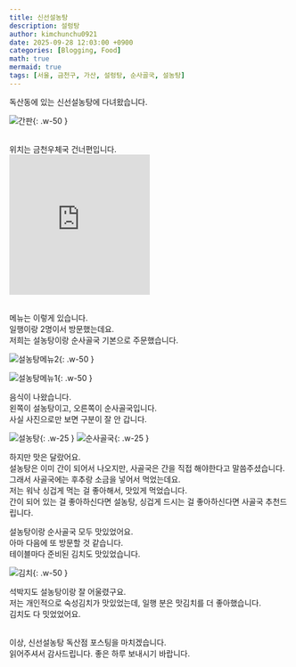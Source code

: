 ```yaml
---
title: 신선설농탕
description: 설렁탕
author: kimchunchu0921
date: 2025-09-28 12:03:00 +0900
categories: [Blogging, Food]
math: true
mermaid: true
tags: [서울, 금천구, 가산, 설렁탕, 순사골국, 설농탕]
---
```


독산동에 있는 신선설농탕에 다녀왔습니다. 

![간판](/assets/img/post/2025-09/60.jpeg){: .w-50 }

<br/>
위치는 금천우체국 건너편입니다. <br/>

<div style="display: flex; justify-content: start; align-items: center; width: 100%; "><iframe src="https://www.google.com/maps/embed?pb=!1m18!1m12!1m3!1d25332.187014890435!2d126.87578626029308!3d37.47197392913935!2m3!1f0!2f0!3f0!3m2!1i1024!2i768!4f13.1!3m3!1m2!1s0x357b61dbcaf00c01%3A0x196355e86f1392b!2z7Iug7ISg7ISk64aN7YOVIOuPheyCsOygkA!5e0!3m2!1sko!2skr!4v1759075204113!5m2!1sko!2skr" width="50%"  style="aspect-ratio: 1 / 1; border:0;" allowfullscreen="" loading="lazy" referrerpolicy="no-referrer-when-downgrade"></iframe></div>

<br/>

메뉴는 이렇게 있습니다. <br/>
일행이랑 2명이서 방문했는데요.<br/>
저희는 설농탕이랑 순사골국 기본으로 주문했습니다.

![설농탕메뉴2](/assets/img/post/2025-09/58.png){: .w-50 }

![설농탕메뉴1](/assets/img/post/2025-09/57.jpeg){: .w-50 }

음식이 나왔습니다.<br/>
왼쪽이 설농탕이고, 오른쪽이 순사골국입니다.<br/>
사실 사진으로만 보면 구분이 잘 안 갑니다.

![설농탕](/assets/img/post/2025-09/55.jpeg){: .w-25 }
![순사골국](/assets/img/post/2025-09/56.jpeg){: .w-25 }

하지만 맛은 달랐어요.<br/>
설농탕은 이미 간이 되어서 나오지만, 사골국은 간을 직접 해야한다고 말씀주셨습니다.<br/>
그래서 사골국에는 후추랑 소금을 넣어서 먹었는데요.<br/>
저는 워낙 싱겁게 먹는 걸 좋아해서, 맛있게 먹었습니다.<br/>
간이 되어 있는 걸 좋아하신다면 설농탕, 싱겁게 드시는 걸 좋아하신다면 사골국 추천드립니다.

설농탕이랑 순사골국 모두 맛있었어요.<br/>
아마 다음에 또 방문할 것 같습니다.<br/>
테이블마다 준비된 김치도 맛있었습니다.<br/>

![김치](/assets/img/post/2025-09/59.jpeg){: .w-50 }

석박지도 설농탕이랑 잘 어울렸구요.<br/>
저는 개인적으로 숙성김치가 맛있었는데, 일행 분은 맛김치를 더 좋아했습니다.<br>
김치도 다 밋었었어요.

<br/> 
이상, 신선설농탕 독산점 포스팅을 마치겠습니다. <br/> 
읽어주셔서 감사드립니다. 좋은 하루 보내시기 바랍니다.
